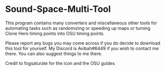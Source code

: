 # Sound-Space-Multi-Tool

This program contains many converters and miscellaneous other tools for automating tasks such as randomizing or speeding up maps or turning Clone Hero timing points into OSU timing points.

Please report any bugs you may come across if you do decide to download this tool for yourself. My Discord is Avibah#6449 if you wish to contact me there. You can also suggest things to me there.



Credit to fogsaturate for the icon and the OSU guides

